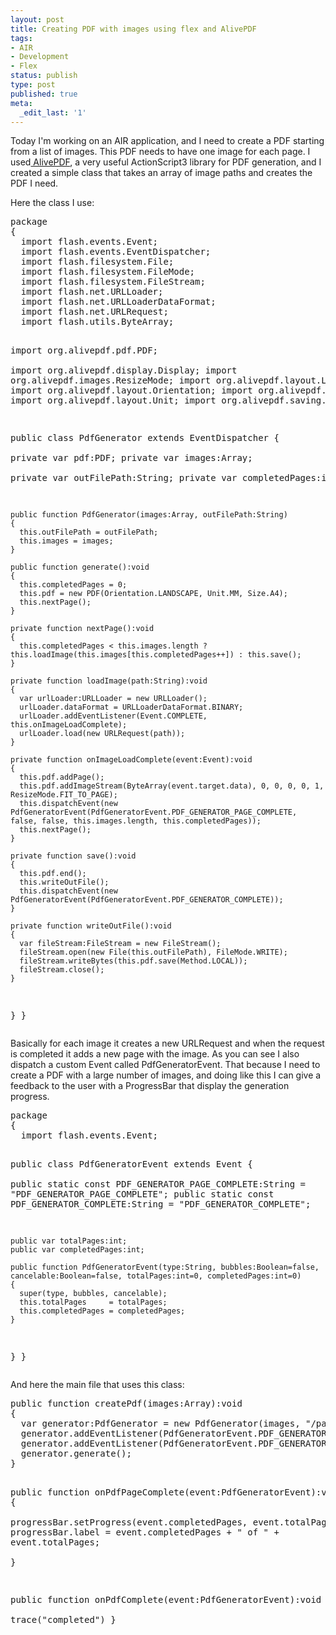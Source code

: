 ```yaml
---
layout: post
title: Creating PDF with images using flex and AlivePDF
tags:
- AIR
- Development
- Flex
status: publish
type: post
published: true
meta:
  _edit_last: '1'
---
```


Today I'm working on an AIR application, and I need to create a PDF starting from a list of images. This PDF needs to have one image for each page. I used<a href="http://alivepdf.bytearray.org/" title="AlivePDF"> AlivePDF</a>, a very useful ActionScript3 library for PDF generation, and I created a simple class that takes an array of image paths and creates the PDF I need.

<p>Here the class I use:</p>
<pre lang="actionscript">
package
{	
  import flash.events.Event;
  import flash.events.EventDispatcher;
  import flash.filesystem.File;
  import flash.filesystem.FileMode;
  import flash.filesystem.FileStream;
  import flash.net.URLLoader;
  import flash.net.URLLoaderDataFormat;
  import flash.net.URLRequest;
  import flash.utils.ByteArray;

  import org.alivepdf.pdf.PDF;	
  import org.alivepdf.display.Display;
  import org.alivepdf.images.ResizeMode;
  import org.alivepdf.layout.Layout;
  import org.alivepdf.layout.Orientation;
  import org.alivepdf.layout.Size;
  import org.alivepdf.layout.Unit;
  import org.alivepdf.saving.Method;
	
  public class PdfGenerator extends EventDispatcher
  {		  
    private var pdf:PDF;
    private var images:Array;		
    private var outFilePath:String;
    private var completedPages:int;
		
    public function PdfGenerator(images:Array, outFilePath:String)
    {
      this.outFilePath = outFilePath;
      this.images = images;
    }				
		
    public function generate():void
    {						
      this.completedPages = 0;
      this.pdf = new PDF(Orientation.LANDSCAPE, Unit.MM, Size.A4);
      this.nextPage();		
    }
		
    private function nextPage():void
    {
      this.completedPages < this.images.length ? this.loadImage(this.images[this.completedPages++]) : this.save();
    }
		
    private function loadImage(path:String):void
    {						
      var urlLoader:URLLoader = new URLLoader();			
      urlLoader.dataFormat = URLLoaderDataFormat.BINARY;
      urlLoader.addEventListener(Event.COMPLETE, this.onImageLoadComplete);
      urlLoader.load(new URLRequest(path));						
    }
		
    private function onImageLoadComplete(event:Event):void
    {						
      this.pdf.addPage();
      this.pdf.addImageStream(ByteArray(event.target.data), 0, 0, 0, 0, 1, ResizeMode.FIT_TO_PAGE);
      this.dispatchEvent(new PdfGeneratorEvent(PdfGeneratorEvent.PDF_GENERATOR_PAGE_COMPLETE, false, false, this.images.length, this.completedPages));
      this.nextPage();
    }
				
    private function save():void
    {				
      this.pdf.end();
      this.writeOutFile();												
      this.dispatchEvent(new PdfGeneratorEvent(PdfGeneratorEvent.PDF_GENERATOR_COMPLETE));
    }
		
    private function writeOutFile():void
    {
      var fileStream:FileStream = new FileStream();								
      fileStream.open(new File(this.outFilePath), FileMode.WRITE);			
      fileStream.writeBytes(this.pdf.save(Method.LOCAL));
      fileStream.close();
    }
  }
}
</pre>
<p>Basically for each image it creates a new URLRequest and when the request is completed it adds a new page with the image. As you can see I also dispatch a custom Event called PdfGeneratorEvent. That because I need to create a PDF with a large number of images, and doing like this I can give a feedback to the user with a ProgressBar that display the generation progress.
</p>
<pre lang="actionscript">
package
{
  import flash.events.Event;

  public class PdfGeneratorEvent extends Event
  {			
    public static const PDF_GENERATOR_PAGE_COMPLETE:String = "PDF_GENERATOR_PAGE_COMPLETE";
    public static const PDF_GENERATOR_COMPLETE:String      = "PDF_GENERATOR_COMPLETE";			
	
    public var totalPages:int;
    public var completedPages:int;
				
    public function PdfGeneratorEvent(type:String, bubbles:Boolean=false, cancelable:Boolean=false, totalPages:int=0, completedPages:int=0)
    {			
      super(type, bubbles, cancelable);
      this.totalPages     = totalPages;
      this.completedPages = completedPages;
    }
  }
}
</pre>
<p>And here the main file that uses this class:</p>
<pre lang="actionscript">
public function createPdf(images:Array):void
{
  var generator:PdfGenerator = new PdfGenerator(images, "/path/to/my/test.pdf");
  generator.addEventListener(PdfGeneratorEvent.PDF_GENERATOR_COMPLETE, this.onPdfComplete);
  generator.addEventListener(PdfGeneratorEvent.PDF_GENERATOR_PAGE_COMPLETE, this.onPdfPageComplete);				
  generator.generate();				
}
			
public function onPdfPageComplete(event:PdfGeneratorEvent):void
{					
  progressBar.setProgress(event.completedPages, event.totalPages);
  progressBar.label = event.completedPages + " of " + event.totalPages;															
}
			
public function onPdfComplete(event:PdfGeneratorEvent):void
{											
  trace("completed")
}
</pre>
